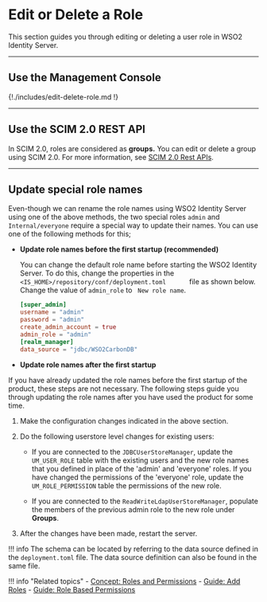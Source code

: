 # Edit or Delete a Role

This section guides you through editing or deleting a user role in WSO2 Identity Server.

----

## Use the Management Console

{!./includes/edit-delete-role.md !}

---

## Use the SCIM 2.0 REST API

In SCIM 2.0, roles are considered as **groups.** You can edit or delete a
group using SCIM 2.0. For more information, see [SCIM 2.0 Rest APIs]({{base_path}}/apis/scim2-rest-apis).

----

## Update special role names
Even-though we can rename the role names using WSO2 Identity Server using one of the above methods, the two special roles
`admin` and `Internal/everyone` require a special way to update their names. You can use one of the following methods for this;

-   **Update role names before the first startup (recommended)**

    You can change the default role name before starting the WSO2 Identity
    Server. To do this, change the properties in the `         <IS_HOME>/repository/conf/deployment.toml       ` file as shown below.
    Change the value of `admin_role` to ` New role name`. 

    ```toml
    [super_admin]
    username = "admin"
    password = "admin"
    create_admin_account = true
    admin_role = "admin"
    [realm_manager]
    data_source = "jdbc/WSO2CarbonDB"
    ```

-   **Update role names after the first startup** 

If you have already updated the role names before the first startup of
the product, these steps are not necessary. The following steps guide
you through updating the role names after you have used the product for
some time.

1.  Make the configuration changes indicated in the above section.
2.  Do the following userstore level changes for existing users:  
    -   If you are connected to the `JDBCUserStoreManager`, update the `UM_USER_ROLE` table with the existing
        users and the new role names that you defined in place of the 'admin' and 'everyone' roles. If you have changed the permissions of the 'everyone' role, update the `UM_ROLE_PERMISSION` table the permissions of the new role.

    -   If you are connected to the `ReadWriteLdapUserStoreManager`, populate the members of the previous admin role to the new role under **Groups**.

3.  After the changes have been made, restart the server.

!!! info 
    The schema can be located by referring to the data source
    defined in the `deployment.toml` file. The data source definition
    can also be found in the same file. 


!!! info "Related topics"
    - [Concept: Roles and Permissions]({{base_path}}/references/concepts/user-management/roles-and-permissions)
    - [Guide: Add Roles]({{base_path}}/guides/identity-lifecycles/add-user-roles)
    - [Guide: Role Based Permissions]({{base_path}}/guides/identity-lifecycles/role-based-permissions/)

